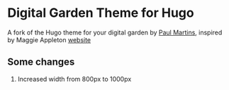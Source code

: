 # Digital Garden Theme for Hugo

A fork of the Hugo theme for your digital garden by [Paul Martins](https://github.com/paulmartins/hugo-digital-garden-theme), inspired by Maggie Appleton [website](https://maggieappleton.com/)

## Some changes

1. Increased width from 800px to 1000px
